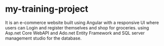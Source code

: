# my-training-project
It is an e-commerce website built using Angular with a responsive UI where users can Login
and register themselves and shop for groceries.
using Asp.net Core WebAPI and Ado.net Entity Framework and SQL server
management studio for the database.
